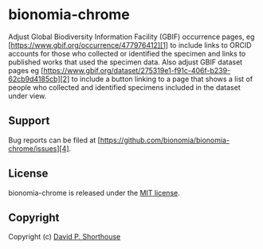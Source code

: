 bionomia-chrome
======================

Adjust Global Biodiversity Information Facility (GBIF) occurrence pages, eg [https://www.gbif.org/occurrence/477976412][1] to include links to ORCID accounts for those who collected or identified the specimen and links to published works that used the specimen data. Also adjust GBIF dataset pages eg [https://www.gbif.org/dataset/275319e1-f91c-406f-b239-62cb9d4185cb][2] to include a button linking to a page that shows a list of people who collected and identified specimens included in the dataset under view.

Support
-------

Bug reports can be filed at [https://github.com/bionomia/bionomia-chrome/issues][4].

License
-------

bionomia-chrome is released under the [MIT license][3].

Copyright
---------

Copyright (c) [David P. Shorthouse][5]

[1]: https://www.gbif.org/occurrence/477976412
[2]: https://www.gbif.org/dataset/275319e1-f91c-406f-b239-62cb9d4185cb
[3]: http://www.opensource.org/licenses/MIT
[4]: https://github.com/bionomia/bionomia-chrome/issues
[5]: https://github.com/dshorthouse
